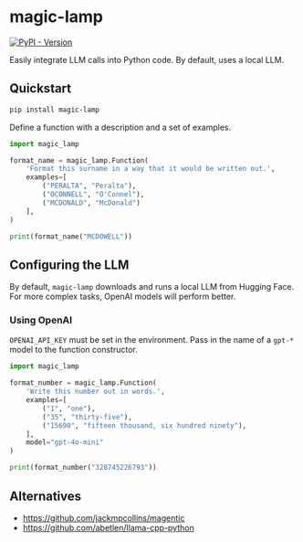 # magic-lamp
[![PyPI - Version](https://img.shields.io/pypi/v/magic-lamp)](https://pypi.org/project/magic-lamp/)

Easily integrate LLM calls into Python code. By default, uses a local LLM.

## Quickstart

```bash
pip install magic-lamp
```

Define a function with a description and a set of examples.

```python
import magic_lamp

format_name = magic_lamp.Function(
    'Format this surname in a way that it would be written out.',
    examples=[
        ("PERALTA", "Peralta"),
        ("OCONNELL", "O'Connel"),
        ("MCDONALD", "McDonald")
    ],
)

print(format_name("MCDOWELL"))
```

## Configuring the LLM

By default, `magic-lamp` downloads and runs a local LLM from Hugging Face. For more complex tasks, OpenAI models will perform better.

### Using OpenAI

`OPENAI_API_KEY` must be set in the environment. Pass in the name of a `gpt-*` model to the function constructor.

```python
import magic_lamp

format_number = magic_lamp.Function(
    'Write this number out in words.',
    examples=[
        ("1", "one"),
        ("35", "thirty-five"),
        ("15690", "fifteen thousand, six hundred ninety"),
    ],
    model="gpt-4o-mini"
)

print(format_number("328745226793"))
```

## Alternatives
- https://github.com/jackmpcollins/magentic
- https://github.com/abetlen/llama-cpp-python
